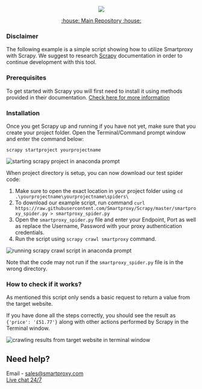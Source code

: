 <p align="center">
<a href="https://dashboard.smartproxy.com/?page=residential-proxies&utm_source=socialorganic&utm_medium=social&utm_campaign=resi_trial_GITHUB"><img src="https://i.imgur.com/opsHIEZ.png"</a>
</p>


<p align="center">
    <a href="https://github.com/Smartproxy/Smartproxy"> :house: Main Repository :house: </a>
</p>

### Disclaimer

The following example is a simple script showing how to utilize Smartproxy with Scrapy.
We suggest to research [Scrapy](https://docs.scrapy.org/en/latest/) documentation in order to continue development with this tool.

### Prerequisites

To get started with Scrapy you will first need to install it using methods provided in their documentation. [Check here for more information](https://docs.scrapy.org/en/latest/intro/install.html)

### Installation

Once you get Scrapy up and running if you have not yet, make sure that you create your project folder. Open the Terminal/Command prompt window and enter the command below:

```
scrapy startproject yourprojectname
```
<img src="https://i.imgur.com/YWqkKAS.png" alt="starting scrapy project in anaconda prompt">

When project directory is setup, you can now download our test spider code: 

1. Make sure to open the exact location in your project folder using `cd .\yourprojectname\yourprojectname\spiders\`
2. To download our example script, run command `curl https://raw.githubusercontent.com/Smartproxy/Scrapy/master/smartproxy_spider.py > smartproxy_spider.py`
3. Open the `smartproxy_spider.py` file and enter your Endpoint, Port as well as replace the Username, Password with your proxy authentication credentials.
4. Run the script using `scrapy crawl smartproxy` command.
<img src="https://i.imgur.com/fkgr0ep.png" alt="running scrapy crawl script in anaconda prompt">

Note that the code may not run if the `smartproxy_spider.py` file is in the wrong directory.

### How to check if it works?

As mentioned this script only sends a basic request to return a value from the target website.

If you have done all the steps correctly, you should see the result as `{'price': '£51.77'}` along with other actions performed by Scrapy in the Terminal window.

<img src="https://snipboard.io/0dr1Ch.jpg" alt="crawling results from target website in terminal window">

## Need help?
Email - sales@smartproxy.com
<br><a href="https://smartproxy.com">Live chat 24/7</a>


